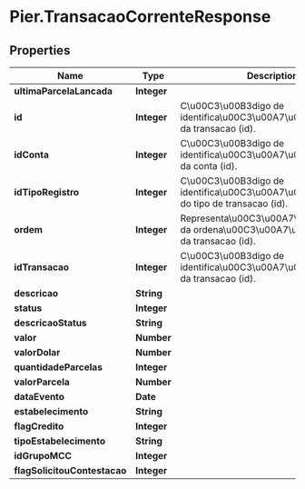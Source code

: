 # Pier.TransacaoCorrenteResponse

## Properties
Name | Type | Description | Notes
------------ | ------------- | ------------- | -------------
**ultimaParcelaLancada** | **Integer** |  | [optional] 
**id** | **Integer** | C\u00C3\u00B3digo de identifica\u00C3\u00A7\u00C3\u00A3o da transacao (id). | [optional] 
**idConta** | **Integer** | C\u00C3\u00B3digo de identifica\u00C3\u00A7\u00C3\u00A3o da conta (id). | [optional] 
**idTipoRegistro** | **Integer** | C\u00C3\u00B3digo de identifica\u00C3\u00A7\u00C3\u00A3o do tipo de transacao (id). | [optional] 
**ordem** | **Integer** | Representa\u00C3\u00A7\u00C3\u00A3o da ordena\u00C3\u00A7\u00C3\u00A3o da transacao (id). | [optional] 
**idTransacao** | **Integer** | C\u00C3\u00B3digo de identifica\u00C3\u00A7\u00C3\u00A3o da transacao (id). | [optional] 
**descricao** | **String** |  | [optional] 
**status** | **Integer** |  | [optional] 
**descricaoStatus** | **String** |  | [optional] 
**valor** | **Number** |  | [optional] 
**valorDolar** | **Number** |  | [optional] 
**quantidadeParcelas** | **Integer** |  | [optional] 
**valorParcela** | **Number** |  | [optional] 
**dataEvento** | **Date** |  | [optional] 
**estabelecimento** | **String** |  | [optional] 
**flagCredito** | **Integer** |  | [optional] 
**tipoEstabelecimento** | **String** |  | [optional] 
**idGrupoMCC** | **Integer** |  | [optional] 
**flagSolicitouContestacao** | **Integer** |  | [optional] 


